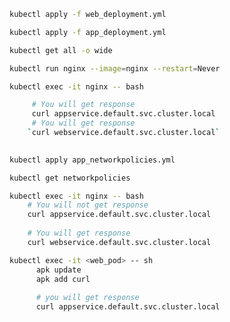 ```bash
kubectl apply -f web_deployment.yml
````

````bash
kubectl apply -f app_deployment.yml
````

````bash
kubectl get all -o wide
````

````bash
kubectl run nginx --image=nginx --restart=Never
````

````bash 
kubectl exec -it nginx -- bash

     # You will get response
     curl appservice.default.svc.cluster.local
     # You will get response
    `curl webservice.default.svc.cluster.local` 
    
````
    
````bash
kubectl apply app_networkpolicies.yml
````

````bash
kubectl get networkpolicies
````


````bash
kubectl exec -it nginx -- bash
    # You will not get response
    curl appservice.default.svc.cluster.local
    
    # You will get response
    curl webservice.default.svc.cluster.local
````
    
````bash
kubectl exec -it <web_pod> -- sh
      apk update
      apk add curl
      
      # you will get response
      curl appservice.default.svc.cluster.local
````
